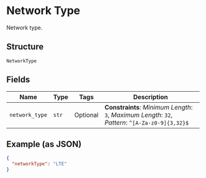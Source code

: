 
# Network Type

Network type.

## Structure

`NetworkType`

## Fields

| Name | Type | Tags | Description |
|  --- | --- | --- | --- |
| `network_type` | `str` | Optional | **Constraints**: *Minimum Length*: `3`, *Maximum Length*: `32`, *Pattern*: `^[A-Za-z0-9]{3,32}$` |

## Example (as JSON)

```json
{
  "networkType": "LTE"
}
```

